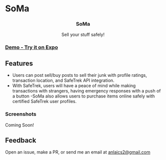 # SoMa
<h3 align="center">
  SoMa
</h3>

<p align="center">
  Sell your stuff safely!
</p>

### [Demo - Try it on Expo](https://expo.io/@anlai2/SoMaApp)

## Features

- Users can post sell/buy posts to sell their junk with profile ratings, transaction location, and SafeTrek API integration.
- With SafeTrek, users will have a peace of mind while making transactions with strangers, having emergency responses with a 
push of a button
-SoMa also allows users to purchase items online safely with certified SafeTrek user profiles.

### Screenshots

Coming Soon!

## Feedback

Open an issue, make a PR, or send me an email at anlaics2@gmail.com
